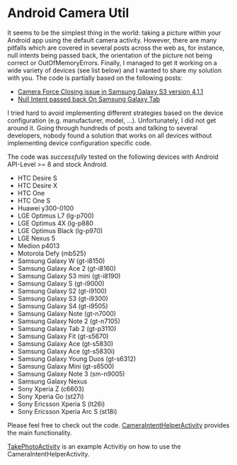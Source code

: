 Android Camera Util
===================

It seems to be the simplest thing in the world: taking a picture within your Android app using the default camera activity. However, there are many pitfalls which are covered in several posts across the web as, for instance, null intents being passed back, the orientation of the picture not being correct or OutOfMemoryErrors. Finally, I managed to get it working on a wide variety of devices (see list below) and I wanted to share my solution with you. The code is partially based on the following posts:

* [Camera Force Closing issue in Samsung Galaxy S3 version 4.1.1](http://stackoverflow.com/questions/14495304/camera-force-closing-issue-in-samsung-galaxy-s3-version-4-1-1)
* [Null Intent passed back On Samsung Galaxy Tab](http://kevinpotgieter.wordpress.com/2011/03/30/null-intent-passed-back-on-samsung-galaxy-tab/)

I tried hard to avoid implementing different strategies based on the device configuration (e.g. manufacturer, model, ...). Unfortunately, I did not get around it. Going through hundreds of posts and talking to several developers, nobody found a solution that works on all devices without implementing device configuration specific code.


The code was _successfully_ tested on the following devices with Android API-Level >= 8 and stock Android.

* HTC Desire S
* HTC Desire X
* HTC One
* HTC One S
* Huawei y300-0100
* LGE Optimus L7 (lg-p700)
* LGE Optimus 4X (lg-p880
* LGE Optimus Black (lg-p970)
* LGE Nexus 5
* Medion p4013
* Motorola Defy (mb525)
* Samsung Galaxy W (gt-i8150)
* Samsung Galaxy Ace 2 (gt-i8160)
* Samsung Galaxy S3 mini (gt-i8190)
* Samsung Galaxy S (gt-i9000)
* Samsung Galaxy S2 (gt-i9100)
* Samsung Galaxy S3 (gt-i9300)
* Samsung Galaxy S4 (gt-i9505)
* Samsung Galaxy Note (gt-n7000)
* Samsung Galaxy Note 2 (gt-n7105)
* Samsung Galaxy Tab 2 (gt-p3110)
* Samsung Galaxy Fit (gt-s5670)
* Samsung Galaxy Ace (gt-s5830)
* Samsung Galaxy Ace (gt-s5830i)
* Samsung Galaxy Young Duos (gt-s6312)
* Samsung Galaxy Mini (gt-s6500)
* Samsung Galaxy Note 3 (sm-n9005)
* Samsung Galaxy Nexus
* Sony Xperia Z (c6603)
* Sony Xperia Go (st27i)
* Sony Ericsson Xperia S (lt26i)
* Sony Ericsson Xperia Arc S (st18i)



Please feel free to check out the code. [CameraIntentHelperActivity](https://github.com/ralfgehrer/AndroidCameraUtil/blob/master/src/de/ecotastic/android/camerautil/lib/CameraIntentHelperActivity.java) provides the main functionality.

[TakePhotoActivity](https://github.com/ralfgehrer/AndroidCameraUtil/blob/master/src/de/ecotastic/android/camerautil/example/TakePhotoActivity.java) is an example Activitiy on how to use the CameraIntentHelperActivity.
